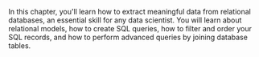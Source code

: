 In this chapter, you'll learn how to extract meaningful data from relational databases, an essential skill for any data scientist. You will learn about relational models, how to create SQL queries, how to filter and order your SQL records, and how to perform advanced queries by joining database tables. 